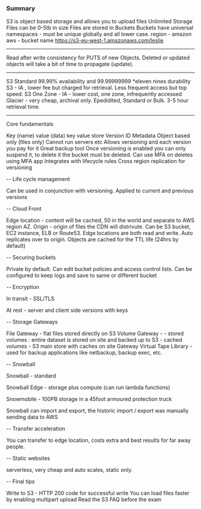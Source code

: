### Summary

S3 is object based storage and allows you to upload files
Unlimited Storage
Files can be 0-5tb in size
Files are stored in Buckets
Buckets have universal namespaces - must be unique globally and all lower case.
region - amazon aws - bucket name
https://s3-eu-west-1.amazonaws.com/leslie

---

Read after write consistency for PUTS of new Objects. Deleted or updated objects will take a bit of time to propagate (update).

---

S3 Standard 99.99% availability and 99.99999999 \*eleven nines durability
S3 - IA , lower fee but charged for retrieval. Less frequent access but top speed.
S3 One Zone - IA - lower cost, one zone, infrequently accessed
Glacier - very cheap, archival only. Epedidited, Standard or Bulk. 3-5 hour retrieval time.

---

Core fundamentals

Key (name) value (data) key value store
Version ID
Metadata
Object based only (files only)
Cannot run servers etc
Allows versioning and each version you pay for it
Great backup tool
Once versioning is enabled you can only suspend it, to delete it the bucket must be deleted.
Can use MFA on deletes using MFA app
Integrates with lifecycle rules
Cross region replication for versioning

--
Life cycle management

Can be used in conjunction with versioning.
Applied to current and previous versions

--
Cloud Front

Edge location - content will be cached, 50 in the world and separate to AWS region AZ.
Origin - origin of files the CDN will distrivute. Can be S3 bucket, EC2 instance, ELB or Route53.
Edge locations are both read and write. Auto replicates over to origin.
Objects are cached for the TTL life (24hrs by default)

--
Securing buckets

Private by default. Can edit bucket policies and access control lists. Can be configured to keep logs and save to same or different bucket

--
Encryption

In transit - SSL/TLS

At rest - server and client side versions with keys

--
Storage Gateways

File Gateway - flat files stored directly on S3
Volume Gateway - - stored volumes : entire dataset is stored on site and backed up to S3 - cached volumes - S3 main store with caches on site
Gateway Virtual Tape Library - used for backup applications like netbackup, backup exec, etc.

--
Snowball

Snowball - standard

Snowball Edge - storage plus compute (can run lambda functions)

Snowmobile - 100PB storage in a 45foot armoured protection truck

Snowball can import and export, the historic import / export was manually sending data to AWS

--
Transfer acceleration

You can transfer to edge location, costs extra and best results for far away people.

--
Static websites

serverless, very cheap and auto scales, static only.

--
Final tips

Write to S3 - HTTP 200 code for successful write
You can load files faster by enabling multipart upload
Read the S3 FAQ before the exam

